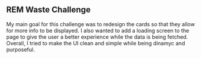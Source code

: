 ## REM Waste Challenge

My main goal for this challenge was to redesign the cards so that they allow for more info to be displayed. I also wanted to add a loading screen to the page to give the user a better experience while the data is being fetched. Overall, I tried to make the UI clean and simple while being dinamyc and purposeful.
